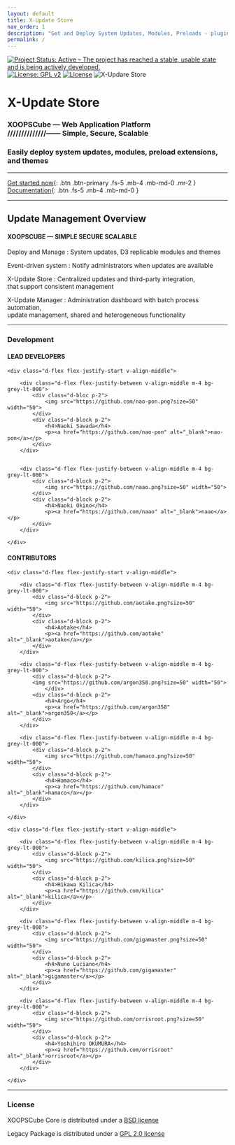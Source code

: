 ```yaml
---
layout: default
title: X-Update Store
nav_order: 1
description: "Get and Deploy System Updates, Modules, Preloads - plugin extension - and Themes."
permalink: /
---
```


[![Project Status: Active – The project has reached a stable, usable state and is being actively developed.](https://www.repostatus.org/badges/2.0.0/active.svg)](https://github.com/xoopscube/xcl)
[![License: GPL v2](https://img.shields.io/badge/License-GPL_v2-blue.svg)](https://www.gnu.org/licenses/old-licenses/gpl-2.0.en.html)
[![License](https://img.shields.io/badge/License-BSD_3--Clause-blue.svg)](https://opensource.org/licenses/BSD-3-Clause)
![X-Updare Store](https://img.shields.io/badge/X--Update%20Store-Pending-red)



<h1 class="fs-9"> X-Update Store</h1>

<h3 class="fs-6 fw-300"> XOOPSCube — Web Application Platform<br>//////////////—— Simple, Secure, Scalable</h3>

<h3 class="fs-6 fw-300">Easily deploy system updates, modules, preload extensions, and themes</h3>


---
   
[Get started now](/docs/getstart.md){: .btn .btn-primary .fs-5 .mb-4 .mb-md-0 .mr-2 } [Documentation](/docs/xupdate.md){: .btn .fs-5 .mb-4 .mb-md-0 }
   
---


<h2 class="fs-7 fw-300">Update Management Overview</h2>


#### XOOPSCUBE — SIMPLE SECURE SCALABLE

Deploy and Manage
: System updates, D3 replicable modules and themes

Event-driven system
: Notify administrators when updates are available

X-Update Store 
: Centralized updates and third-party integration,  
  that support consistent management

X-Update Manager 
: Administration dashboard with batch process automation,  
  update management, shared and heterogeneous functionality

<hr>

<h3 class="fs-7 fw-300">Development</h3>

<div class="code-example">

<h4>LEAD DEVELOPERS</h4>

    <div class="d-flex flex-justify-start v-align-middle">

        <div class="d-flex flex-justify-between v-align-middle m-4 bg-grey-lt-000">
            <div class="d-bloc p-2">
                <img src="https://github.com/nao-pon.png?size=50" width="50">
            </div>
            <div class="d-block p-2">
                <h4>Naoki Sawada</h4>
                <p><a href="https://github.com/nao-pon" alt="_blank">nao-pon</a></p>
            </div>
        </div>


        <div class="d-flex flex-justify-between v-align-middle m-4 bg-grey-lt-000">
            <div class="d-block p-2">
                <img src="https://github.com/naao.png?size=50" width="50">
            </div>
            <div class="d-block p-2">
                <h4>Naoki Okino</h4>
                <p><a href="https://github.com/naao" alt="_blank">naao</a></p>
            </div>
        </div>

    </div>

</div>
  

<div class="code-example">

  <h4>CONTRIBUTORS</h4>

    <div class="d-flex flex-justify-start v-align-middle">

        <div class="d-flex flex-justify-between v-align-middle m-4 bg-grey-lt-000">
            <div class="d-block p-2">
                <img src="https://github.com/aotake.png?size=50" width="50">
            </div>
            <div class="d-block p-2">
                <h4>Aotake</h4>
                <p><a href="https://github.com/aotake" alt="_blank">aotake</a></p>
            </div>
        </div>

        <div class="d-flex flex-justify-between v-align-middle m-4 bg-grey-lt-000">
            <div class="d-block p-2">
            <img src="https://github.com/argon358.png?size=50" width="50">
                </div>
            <div class="d-block p-2">
                <h4>Argo</h4>
                <p><a href="https://github.com/argon358" alt="_blank">argon358</a></p>
            </div>
        </div>

        <div class="d-flex flex-justify-between v-align-middle m-4 bg-grey-lt-000">
            <div class="d-block p-2">
                <img src="https://github.com/hamaco.png?size=50" width="50">
            </div>
            <div class="d-block p-2">
                <h4>Hamaco</h4>
                <p><a href="https://github.com/hamaco" alt="_blank">hamaco</a></p>
            </div>
        </div>

    </div>

    <div class="d-flex flex-justify-start v-align-middle">

        <div class="d-flex flex-justify-between v-align-middle m-4 bg-grey-lt-000">
            <div class="d-block p-2">
                <img src="https://github.com/kilica.png?size=50" width="50">
            </div>
            <div class="d-block p-2">
                <h4>Hikawa Kilica</h4>
                <p><a href="https://github.com/kilica" alt="_blank">kilica</a></p>
            </div>
        </div>

        <div class="d-flex flex-justify-between v-align-middle m-4 bg-grey-lt-000">
            <div class="d-block p-2">
                <img src="https://github.com/gigamaster.png?size=50" width="50">
            </div>
            <div class="d-block p-2">
                <h4>Nuno Luciano</h4>
                <p><a href="https://github.com/gigamaster" alt="_blank">gigamaster</a></p>
            </div>
        </div>

        <div class="d-flex flex-justify-between v-align-middle m-4 bg-grey-lt-000">
            <div class="d-block p-2">
                <img src="https://github.com/orrisroot.png?size=50" width="50">
            </div>
            <div class="d-block p-2">
                <h4>Yoshihiro OKUMURA</h4>
                <p><a href="https://github.com/orrisroot" alt="_blank">orrisroot</a></p>
            </div>
        </div>

    </div>

</div>


<hr>


<h3 class="fs-7 fw-300">License</h3>

<p>XOOPSCube Core is distributed under a <a href="https://github.com/xoopscube/legacy/blob/2.3/BSD_license.txt" target="">BSD license</a></p>

<p>Legacy Package is distributed under a <a href="" target="https://github.com/xoopscube/legacy/blob/2.3/gpl-2.0_license.md">GPL 2.0 license</a></p>

<p></p>